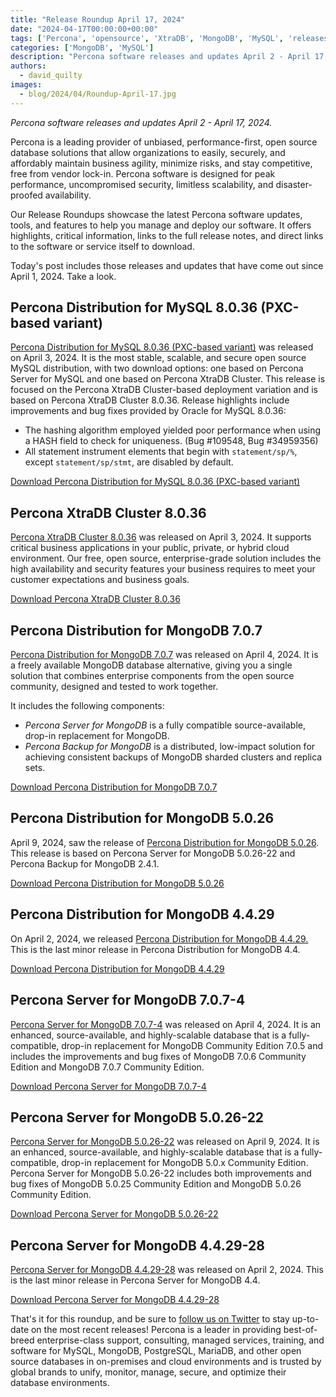 ```yaml
---
title: "Release Roundup April 17, 2024"
date: "2024-04-17T00:00:00+00:00"
tags: ['Percona', 'opensource', 'XtraDB', 'MongoDB', 'MySQL', 'releases']
categories: ['MongoDB', 'MySQL']
description: "Percona software releases and updates April 2 - April 17, 2024."
authors:
  - david_quilty
images:
  - blog/2024/04/Roundup-April-17.jpg
---
```


*Percona software releases and updates April 2 - April 17, 2024.*

Percona is a leading provider of unbiased, performance-first, open source database solutions that allow organizations to easily, securely, and affordably maintain business agility, minimize risks, and stay competitive, free from vendor lock-in. Percona software is designed for peak performance, uncompromised security, limitless scalability, and disaster-proofed availability.

Our Release Roundups showcase the latest Percona software updates, tools, and features to help you manage and deploy our software. It offers highlights, critical information, links to the full release notes, and direct links to the software or service itself to download.

Today's post includes those releases and updates that have come out since April 1, 2024. Take a look.

## Percona Distribution for MySQL 8.0.36 (PXC-based variant)

[Percona Distribution for MySQL 8.0.36 (PXC-based variant)](https://docs.percona.com/percona-distribution-for-mysql/8.0/release-notes-pxc-v8.0.36.html) was released on April 3, 2024. It is the most stable, scalable, and secure open source MySQL distribution, with two download options: one based on Percona Server for MySQL and one based on Percona XtraDB Cluster. This release is focused on the Percona XtraDB Cluster-based deployment variation and is based on Percona XtraDB Cluster 8.0.36. Release highlights include improvements and bug fixes provided by Oracle for MySQL 8.0.36:

-   The hashing algorithm employed yielded poor performance when using a HASH field to check for uniqueness. (Bug #109548, Bug #34959356)
-   All statement instrument elements that begin with `statement/sp/%`, except `statement/sp/stmt`, are disabled by default.

[Download Percona Distribution for MySQL 8.0.36 (PXC-based variant)](https://www.percona.com/mysql/software)

## Percona XtraDB Cluster 8.0.36

[Percona XtraDB Cluster 8.0.36](https://docs.percona.com/percona-xtradb-cluster/8.0/release-notes/8.0.36-28.html) was released on April 3, 2024. It supports critical business applications in your public, private, or hybrid cloud environment. Our free, open source, enterprise-grade solution includes the high availability and security features your business requires to meet your customer expectations and business goals.

[Download Percona XtraDB Cluster 8.0.36](https://www.percona.com/mysql/software/percona-xtradb-cluster)

## Percona Distribution for MongoDB 7.0.7

[Percona Distribution for MongoDB 7.0.7](https://docs.percona.com/percona-distribution-for-mongodb/7.0/release-notes-v7.0.7.html) was released on April 4, 2024. It is a freely available MongoDB database alternative, giving you a single solution that combines enterprise components from the open source community, designed and tested to work together.

It includes the following components:

-   *Percona Server for MongoDB* is a fully compatible source-available, drop-in replacement for MongoDB.
-   *Percona Backup for MongoDB* is a distributed, low-impact solution for achieving consistent backups of MongoDB sharded clusters and replica sets.

[Download Percona Distribution for MongoDB 7.0.7](https://www.percona.com/mongodb/software)

## Percona Distribution for MongoDB 5.0.26

April 9, 2024, saw the release of [Percona Distribution for MongoDB 5.0.26](https://docs.percona.com/percona-distribution-for-mongodb/5.0/release-notes-v5.0.26.html). This release is based on Percona Server for MongoDB 5.0.26-22 and Percona Backup for MongoDB 2.4.1.

[Download Percona Distribution for MongoDB 5.0.26](https://www.percona.com/mongodb/software)

## Percona Distribution for MongoDB 4.4.29

On April 2, 2024, we released [Percona Distribution for MongoDB 4.4.29.](https://docs.percona.com/percona-distribution-for-mongodb/4.4/release-notes-v4.4.29.html) This is the last minor release in Percona Distribution for MongoDB 4.4.

[Download Percona Distribution for MongoDB 4.4.29](https://www.percona.com/mongodb/software)

## Percona Server for MongoDB 7.0.7-4

[Percona Server for MongoDB 7.0.7-4](https://docs.percona.com/percona-server-for-mongodb/7.0/release_notes/7.0.7-4.html) was released on April 4, 2024. It is an enhanced, source-available, and highly-scalable database that is a fully-compatible, drop-in replacement for MongoDB Community Edition 7.0.5 and includes the improvements and bug fixes of MongoDB 7.0.6 Community Edition and MongoDB 7.0.7 Community Edition.

[Download Percona Server for MongoDB 7.0.7-4](https://www.percona.com/mongodb/software/percona-server-for-mongodb)

## Percona Server for MongoDB 5.0.26-22

[Percona Server for MongoDB 5.0.26-22](https://docs.percona.com/percona-server-for-mongodb/5.0/release_notes/5.0.26-22.html) was released on April 9, 2024. It is an enhanced, source-available, and highly-scalable database that is a fully-compatible, drop-in replacement for MongoDB 5.0.x Community Edition. Percona Server for MongoDB 5.0.26-22 includes both improvements and bug fixes of MongoDB 5.0.25 Community Edition and MongoDB 5.0.26 Community Edition.

[Download Percona Server for MongoDB 5.0.26-22](https://www.percona.com/mongodb/software/percona-server-for-mongodb)

## Percona Server for MongoDB 4.4.29-28

[Percona Server for MongoDB 4.4.29-28](https://docs.percona.com/percona-server-for-mongodb/4.4/release_notes/4.4.29-28.html) was released on April 2, 2024. This is the last minor release in Percona Server for MongoDB 4.4.

[Download Percona Server for MongoDB 4.4.29-28](https://www.percona.com/mongodb/software/percona-server-for-mongodb)

That's it for this roundup, and be sure to [follow us on Twitter](https://twitter.com/Percona) to stay up-to-date on the most recent releases! Percona is a leader in providing best-of-breed enterprise-class support, consulting, managed services, training, and software for MySQL, MongoDB, PostgreSQL, MariaDB, and other open source databases in on-premises and cloud environments and is trusted by global brands to unify, monitor, manage, secure, and optimize their database environments.